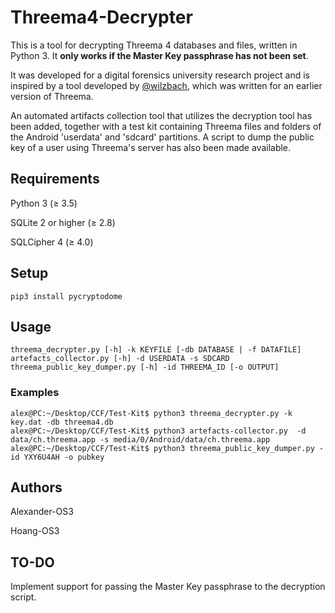 # Threema4-Decrypter
This is a tool for decrypting Threema 4 databases and files, written in Python 3. It **only works if the Master Key passphrase has not been set**.

It was developed for a digital forensics university research project and is inspired by a tool  developed by [@wilzbach](https://github.com/wilzbach/threema-decrypt), which was written for an earlier version of Threema. 

An automated artifacts collection tool that utilizes the decryption tool has been added, together with a test kit containing Threema files and folders of the Android 'userdata' and 'sdcard' partitions. A script to dump the public key of a user using Threema's server has also been made available.

## Requirements
Python 3 (≥ 3.5)

SQLite 2 or higher (≥ 2.8)

SQLCipher 4 (≥ 4.0)

## Setup
```pip3 install pycryptodome```

## Usage
```
threema_decrypter.py [-h] -k KEYFILE [-db DATABASE | -f DATAFILE]
artefacts_collector.py [-h] -d USERDATA -s SDCARD
threema_public_key_dumper.py [-h] -id THREEMA_ID [-o OUTPUT]
```
### Examples
```
alex@PC:~/Desktop/CCF/Test-Kit$ python3 threema_decrypter.py -k key.dat -db threema4.db
alex@PC:~/Desktop/CCF/Test-Kit$ python3 artefacts-collector.py  -d data/ch.threema.app -s media/0/Android/data/ch.threema.app
alex@PC:~/Desktop/CCF/Test-Kit$ python3 threema_public_key_dumper.py -id YXY6U4AH -o pubkey
```

## Authors
Alexander-OS3

Hoang-OS3

## TO-DO
Implement support for passing the Master Key passphrase to the decryption script.
